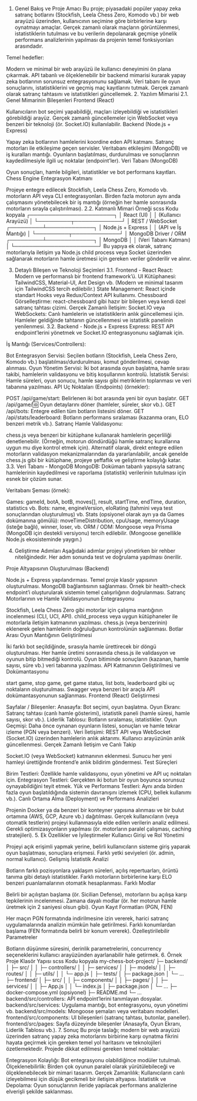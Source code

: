 1. Genel Bakış ve Proje Amacı
Bu proje; piyasadaki popüler yapay zeka satranç botlarını (Stockfish, Leela Chess Zero, Komodo vb.) bir web arayüzü üzerinden, kullanıcının seçimine göre birbirlerine karşı oynatmayı amaçlar. Gerçek zamanlı olarak maçların görüntülenmesi, istatistiklerin tutulması ve bu verilerin depolanarak geçmişe yönelik performans analizlerinin yapılması da projenin temel fonksiyonları arasındadır.

Temel hedefler:

Modern ve minimal bir web arayüzü ile kullanıcı deneyimini ön plana çıkarmak.
API tabanlı ve ölçeklenebilir bir backend mimarisi kurarak yapay zeka botlarının sorunsuz entegrasyonunu sağlamak.
Veri tabanı ile oyun sonuçlarını, istatistiklerini ve geçmiş maç kayıtlarını tutmak.
Gerçek zamanlı olarak satranç tahtasını ve istatistikleri güncellemek.
2. Yazılım Mimarisi
2.1. Genel Mimarinin Bileşenleri
Frontend (React)

Kullanıcıların bot seçimi yapabildiği, maçları izleyebildiği ve istatistikleri görebildiği arayüz.
Gerçek zamanlı güncellemeler için WebSocket veya benzeri bir teknoloji (ör. Socket.IO) kullanılabilir.
Backend (Node.js + Express)

Yapay zeka botlarının hamlelerini koordine eden API katmanı.
Satranç motorları ile etkileşime geçen servisler.
Veritabanı etkileşimi (MongoDB) ve iş kuralları mantığı.
Oyunların başlatılması, durdurulması ve sonuçlarının kaydedilmesiyle ilgili uç noktalar (endpoint’ler).
Veri Tabanı (MongoDB)

Oyun sonuçları, hamle bilgileri, istatistikler ve bot performans kayıtları.
Chess Engine Entegrasyon Katmanı

Projeye entegre edilecek Stockfish, Leela Chess Zero, Komodo vb. motorların API veya CLI entegrasyonları.
Birden fazla motorun aynı anda çalışmasını yönetebilecek bir iş mantığı (örneğin her hamle sonrasında motorların sırayla çalıştırılması).
2.2. Katmanlı Mimari Örneği
scss
Kodu kopyala
 ┌───────────────────────┐
 │      React (UI)       │
 │  (Kullanıcı Arayüzü)  │
 └─────────┬─────────────┘
           │ REST / WebSocket
 ┌─────────┴─────────────┐
 │  Node.js + Express    │
 │ (API ve İş Mantığı)   │
 └─────────┬─────────────┘
           │ MongoDB Driver / ORM
 ┌─────────┴─────────────┐
 │       MongoDB         │
 │ (Veri Tabanı Katmanı) │
 └───────────────────────┘
Bu yapıya ek olarak, satranç motorlarıyla iletişim ya Node.js child process veya Socket üzerinden sağlanarak motorların hamle üretmesi için gereken veriler gönderilir ve alınır.

3. Detaylı Bileşen ve Teknoloji Seçimleri
3.1. Frontend - React
React: Modern ve performanslı bir frontend framework’ü.
UI Kütüphanesi: TailwindCSS, Material-UI, Ant Design vb. (Modern ve minimal tasarım için TailwindCSS tercih edilebilir.)
State Management: React içinde standart Hooks veya Redux/Context API kullanımı.
Chessboard Görselleştirme: react-chessboard gibi hazır bir bileşen veya kendi özel satranç tahtası çizimi.
Gerçek Zamanlı İletişim:
Socket.IO veya WebSockets: Canlı hamlelerin ve istatistiklerin anlık güncellemesi için.
Hamleler geldiğinde tahtanın güncellenmesi ve istatistik panelinin yenilenmesi.
3.2. Backend - Node.js + Express
Express: REST API endpoint’lerini yönetmek ve Socket.IO entegrasyonunu sağlamak için.

İş Mantığı (Services/Controllers):

Bot Entegrasyon Servisi: Seçilen botların (Stockfish, Leela Chess Zero, Komodo vb.) başlatılması/durdurulması, komut gönderilmesi, cevap alınması.
Oyun Yönetim Servisi: İki bot arasında oyun başlatma, hamle sırası takibi, hamlelerin validasyonu ve bitiş koşullarının kontrolü.
İstatistik Servisi: Hamle süreleri, oyun sonucu, hamle sayısı gibi metriklerin toplanması ve veri tabanına yazılması.
API Uç Noktaları (Endpoints) (örnekler):

POST /api/game/start: Belirlenen iki bot arasında yeni bir oyun başlatır.
GET /api/game/:id: Oyun detaylarını döner (hamleler, süreler, skor vb.).
GET /api/bots: Entegre edilen tüm botların listesini döner.
GET /api/stats/leaderboard: Botların performans sıralaması (kazanma oranı, ELO benzeri metrik vb.).
Satranç Hamle Validasyonu:

chess.js veya benzeri bir kütüphane kullanarak hamlelerin geçerliliği denetlenebilir. (Örneğin, motorun döndürdüğü hamle satranç kurallarına uygun mu diye kontrol etmek için).
Alternatif olarak, direkt entegre edilen motorların validasyon mekanizmalarından da yararlanılabilir, ancak genelde chess.js gibi bir kütüphane, projeye şeffaflık ve geliştirme kolaylığı katar.
3.3. Veri Tabanı - MongoDB
MongoDB: Doküman tabanlı yapısıyla satranç hamlelerinin kaydedilmesi ve raporlama (istatistik) verilerinin tutulması için esnek bir çözüm sunar.

Veritabanı Şeması (örnek):

Games:
gameId, botA, botB, moves[], result, startTime, endTime, duration, statistics vb.
Bots:
name, engineVersion, eloRating (tahmini veya test sonuçlarından oluşturulmuş) vb.
Stats (opsiyonel olarak ayrı ya da Games dokümanına gömülü):
moveTimeDistribution, cpuUsage, memoryUsage (isteğe bağlı), winner, loser, vb.
ORM / ODM: Mongoose veya Prisma (MongoDB için destekli versiyonu) tercih edilebilir. (Mongoose genellikle Node.js ekosisteminde yaygın.)

4. Geliştirme Adımları
Aşağıdaki adımlar projeyi yönetirken bir rehber niteliğindedir. Her adım sonunda test ve doğrulama yapılması önerilir.

Proje Altyapısının Oluşturulması (Backend)

Node.js + Express yapılandırması.
Temel proje klasör yapısının oluşturulması.
MongoDB bağlantısının sağlanması.
Örnek bir health-check endpoint’i oluşturularak sistemin temel çalışırlığının doğrulanması.
Satranç Motorlarının ve Hamle Validasyonunun Entegrasyonu

Stockfish, Leela Chess Zero gibi motorlar için çalışma mantığının incelenmesi (CLI, UCI, API).
child_process veya uygun kütüphaneler ile motorlarla iletişim katmanının yazılması.
chess.js (veya benzerinin) eklenerek gelen hamlelerin doğruluğunun kontrolünün sağlanması.
Botlar Arası Oyun Mantığının Geliştirilmesi

İki farklı bot seçildiğinde, sırasıyla hamle ürettirecek bir döngü oluşturulması.
Her hamle üretimi sonrasında chess.js ile validasyon ve oyunun bitip bitmediği kontrolü.
Oyun bitiminde sonuçların (kazanan, hamle sayısı, süre vb.) veri tabanına yazılması.
API Katmanının Geliştirilmesi ve Dokümantasyonu

start game, stop game, get game status, list bots, leaderboard gibi uç noktaların oluşturulması.
Swagger veya benzeri bir araçla API dokümantasyonunun sağlanması.
Frontend (React) Geliştirmesi

Sayfalar / Bileşenler:
Anasayfa: Bot seçimi, oyun başlatma.
Oyun Ekranı: Satranç tahtası (canlı hamle gösterimi), istatistik paneli (hamle süresi, hamle sayısı, skor vb.).
Liderlik Tablosu: Botların sıralaması, istatistikler.
Oyun Geçmişi: Daha önce oynanan oyunların listesi, sonuçları ve hamle tekrar izleme (PGN veya benzeri).
Veri İletişimi:
REST API veya WebSocket (Socket.IO) üzerinden hamlelerin anlık aktarımı.
Kullanıcı arayüzünün anlık güncellenmesi.
Gerçek Zamanlı İletişim ve Canlı Takip

Socket.IO (veya WebSocket) katmanının eklenmesi.
Sunucu her yeni hamleyi ürettiğinde frontend’e anlık bildirim göndermesi.
Test Süreçleri

Birim Testleri: Özellikle hamle validasyonu, oyun yönetimi ve API uç noktaları için.
Entegrasyon Testleri: Gerçekten iki botun bir oyun boyunca sorunsuz oynayabildiğini teyit etmek.
Yük ve Performans Testleri: Aynı anda birden fazla oyun başlatıldığında sistemin davranışını izlemek (CPU, bellek kullanımı vb.).
Canlı Ortama Alma (Deployment) ve Performans Analizleri

Projenin Docker ya da benzeri bir konteyner yapısına alınması ve bir bulut ortamına (AWS, GCP, Azure vb.) dağıtılması.
Gerçek kullanıcıların (veya otomatik testlerin) projeyi kullanmasıyla elde edilen verilerin analiz edilmesi.
Gerekli optimizasyonların yapılması (ör. motorların paralel çalışması, caching stratejileri).
5. Ek Özellikler ve İyileştirmeler
Kullanıcı Girişi ve Rol Yönetimi

Projeyi açık erişimli yapmak yerine, belirli kullanıcıların sisteme giriş yaparak oyun başlatması, sonuçlara erişmesi.
Farklı yetki seviyeleri (ör. admin, normal kullanıcı).
Gelişmiş İstatistik Analizi

Botların farklı pozisyonlara yaklaşım süreleri, açılış repertuarları, örüntü tanıma gibi detaylı istatistikler.
Farklı motorların birbirlerine karşı ELO benzeri puanlamalarının otomatik hesaplanması.
Farklı Modlar

Belirli bir açılıştan başlama (ör. Sicilian Defense), motorların bu açılışa karşı tepkilerinin incelenmesi.
Zamana dayalı modlar (ör. her motorun hamle üretmek için 2 saniyesi olsun gibi).
Oyun Kayıt Formatları (PGN, FEN)

Her maçın PGN formatında indirilmesine izin vererek, harici satranç uygulamalarında analizin mümkün hale getirilmesi.
Farklı konumlardan başlama (FEN formatında belirli bir konum vererek).
Özelleştirilebilir Parametreler

Botların düşünme süresini, derinlik parametrelerini, concurrency seçeneklerini kullanıcı arayüzünden ayarlanabilir hale getirmek.
6. Örnek Proje Klasör Yapısı
scss
Kodu kopyala
my-chess-bot-project/
├─ backend/
│  ├─ src/
│  │  ├─ controllers/
│  │  ├─ services/
│  │  ├─ models/
│  │  ├─ routes/
│  │  ├─ utils/
│  │  └─ app.js
│  ├─ tests/
│  ├─ package.json
│  └─ ...
├─ frontend/
│  ├─ src/
│  │  ├─ components/
│  │  ├─ pages/
│  │  ├─ services/
│  │  ├─ App.js
│  │  └─ index.js
│  ├─ package.json
│  └─ ...
├─ docker-compose.yml (opsiyonel)
├─ README.md
└─ ...
backend/src/controllers: API endpoint’lerini tanımlayan dosyalar.
backend/src/services: Uygulama mantığı, bot entegrasyonu, oyun yönetimi vb.
backend/src/models: Mongoose şemaları veya veritabanı modelleri.
frontend/src/components: UI bileşenleri (satranç tahtası, butonlar, paneller).
frontend/src/pages: Sayfa düzeyinde bileşenler (Anasayfa, Oyun Ekranı, Liderlik Tablosu vb.).
7. Sonuç
Bu proje taslağı; modern bir web arayüzü üzerinden satranç yapay zeka motorlarını birbirine karşı oynatma fikrini hayata geçirmek için gereken temel yol haritasını ve teknolojileri özetlemektedir. Projede dikkat edilmesi gereken temel noktalar:

Entegrasyon Kolaylığı: Bot entegrasyonu olabildiğince modüler tutulmalı.
Ölçeklenebilirlik: Birden çok oyunun paralel olarak yürütülebileceği ve ölçeklenebilecek bir mimari tasarım.
Gerçek Zamanlılık: Kullanıcıların canlı izleyebilmesi için düşük gecikmeli bir iletişim altyapısı.
İstatistik ve Depolama: Oyun sonuçlarının ileride yapılacak performans analizlerine elverişli şekilde saklanması.